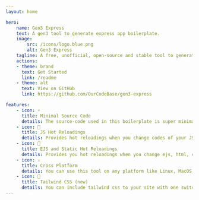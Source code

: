 ```yaml
---
layout: home 

hero:
    name: Gen3 Express
    text: A gen3 tool to generate express app boilerplate.
    image:
        src: /icons/logo.blue.png
        alt: Gen3 Express
    tagline: A free, unofficial, open-source and stable tool to generate minimal express app.
    actions:
    - theme: brand
      text: Get Started
      link: /readme
    - theme: alt
      text: View on GitHub
      link: https://github.com/OurCodeBase/gen3-express

features: 
    - icon: ⚡
      title: Minimal Source Code
      details: The source-code used in this boilerplate is super minimal.
    - icon: 🚀 
      title: JS Hot Reloadings
      details: Provides hot reloadings when you change codes of your JS files.
    - icon: 📜 
      title: EJS and Static Hot Reloadings
      details: Provides you hot reloadings when you change ejs, html, css, browser javascript files or any assets.
    - icon: ⚔
      title: Cross Platform
      details: You can use this tool on any platform like Linux, MacOS, Windows (WSL) and also on Android (Termux).
    - icon: 🍃
      title: Tailwind CSS (new)
      details: You can include tailwind css to your site with one switch while generate.
---
```

